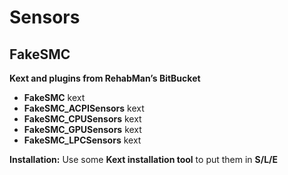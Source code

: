 # Sensors 

## FakeSMC 

**Kext and plugins from RehabMan’s BitBucket**

* **FakeSMC** kext
* **FakeSMC_ACPISensors** kext* **FakeSMC_CPUSensors** kext* **FakeSMC_GPUSensors** kext* **FakeSMC_LPCSensors** kext 

**Installation:** Use some **Kext installation tool** to put them in **S/L/E**